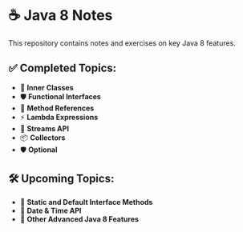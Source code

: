 # ☕ **Java 8 Notes**

This repository contains notes and exercises on key Java 8 features.

## ✅ **Completed Topics:**
- 🔗 **Inner Classes**
- 🛡️ **Functional Interfaces**
- 🧭 **Method References**
- ⚡ **Lambda Expressions**
- 🌊 **Streams API**
- 📦 **Collectors**
- 🛡️ **Optional**

## 🛠️ **Upcoming Topics:**
- 🧩 **Static and Default Interface Methods**
- 📅 **Date & Time API**
- 🚀 **Other Advanced Java 8 Features**
